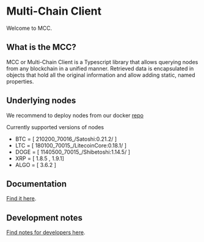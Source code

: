# Multi-Chain Client

Welcome to MCC.

## What is the MCC?

MCC or Multi-Chain Client is a Typescript library that allows querying nodes from any blockchain in a unified manner. Retrieved data is encapsulated in objects that hold all the original information and allow adding static, named properties.

## Underlying nodes

We recommend to deploy nodes from our docker [repo](https://github.com/flare-foundation/connected-chains-docker)

Currently supported versions of nodes
- BTC = [ 210200_70016_/Satoshi:0.21.2/ ]
- LTC = [ 180100_70015_/LitecoinCore:0.18.1/ ]
- DOGE = [ 1140500_70015_/Shibetoshi:1.14.5/ ]
- XRP = [ 1.8.5 , 1.9.1]
- ALGO = [ 3.6.2 ]


## Documentation

[Find it here](./docs/README.md).

## Development notes

[Find notes for developers here](./docs/forDeveloment.md).
